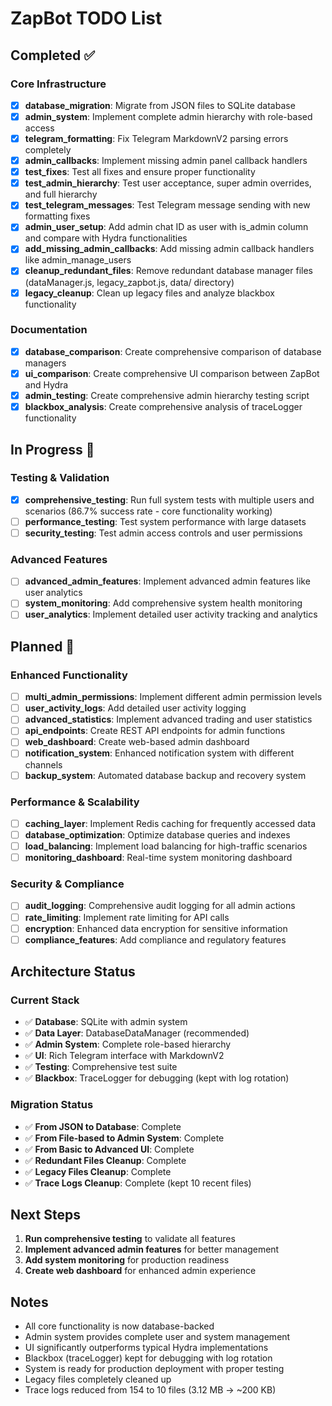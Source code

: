 # ZapBot TODO List

## Completed ✅

### Core Infrastructure
- [x] **database_migration**: Migrate from JSON files to SQLite database
- [x] **admin_system**: Implement complete admin hierarchy with role-based access
- [x] **telegram_formatting**: Fix Telegram MarkdownV2 parsing errors completely
- [x] **admin_callbacks**: Implement missing admin panel callback handlers
- [x] **test_fixes**: Test all fixes and ensure proper functionality
- [x] **test_admin_hierarchy**: Test user acceptance, super admin overrides, and full hierarchy
- [x] **test_telegram_messages**: Test Telegram message sending with new formatting fixes
- [x] **admin_user_setup**: Add admin chat ID as user with is_admin column and compare with Hydra functionalities
- [x] **add_missing_admin_callbacks**: Add missing admin callback handlers like admin_manage_users
- [x] **cleanup_redundant_files**: Remove redundant database manager files (dataManager.js, legacy_zapbot.js, data/ directory)
- [x] **legacy_cleanup**: Clean up legacy files and analyze blackbox functionality

### Documentation
- [x] **database_comparison**: Create comprehensive comparison of database managers
- [x] **ui_comparison**: Create comprehensive UI comparison between ZapBot and Hydra
- [x] **admin_testing**: Create comprehensive admin hierarchy testing script
- [x] **blackbox_analysis**: Create comprehensive analysis of traceLogger functionality

## In Progress 🔄

### Testing & Validation
- [x] **comprehensive_testing**: Run full system tests with multiple users and scenarios (86.7% success rate - core functionality working)
- [ ] **performance_testing**: Test system performance with large datasets
- [ ] **security_testing**: Test admin access controls and user permissions

### Advanced Features
- [ ] **advanced_admin_features**: Implement advanced admin features like user analytics
- [ ] **system_monitoring**: Add comprehensive system health monitoring
- [ ] **user_analytics**: Implement detailed user activity tracking and analytics

## Planned 📅

### Enhanced Functionality
- [ ] **multi_admin_permissions**: Implement different admin permission levels
- [ ] **user_activity_logs**: Add detailed user activity logging
- [ ] **advanced_statistics**: Implement advanced trading and user statistics
- [ ] **api_endpoints**: Create REST API endpoints for admin functions
- [ ] **web_dashboard**: Create web-based admin dashboard
- [ ] **notification_system**: Enhanced notification system with different channels
- [ ] **backup_system**: Automated database backup and recovery system

### Performance & Scalability
- [ ] **caching_layer**: Implement Redis caching for frequently accessed data
- [ ] **database_optimization**: Optimize database queries and indexes
- [ ] **load_balancing**: Implement load balancing for high-traffic scenarios
- [ ] **monitoring_dashboard**: Real-time system monitoring dashboard

### Security & Compliance
- [ ] **audit_logging**: Comprehensive audit logging for all admin actions
- [ ] **rate_limiting**: Implement rate limiting for API calls
- [ ] **encryption**: Enhanced data encryption for sensitive information
- [ ] **compliance_features**: Add compliance and regulatory features

## Architecture Status

### Current Stack
- ✅ **Database**: SQLite with admin system
- ✅ **Data Layer**: DatabaseDataManager (recommended)
- ✅ **Admin System**: Complete role-based hierarchy
- ✅ **UI**: Rich Telegram interface with MarkdownV2
- ✅ **Testing**: Comprehensive test suite
- ✅ **Blackbox**: TraceLogger for debugging (kept with log rotation)

### Migration Status
- ✅ **From JSON to Database**: Complete
- ✅ **From File-based to Admin System**: Complete
- ✅ **From Basic to Advanced UI**: Complete
- ✅ **Redundant Files Cleanup**: Complete
- ✅ **Legacy Files Cleanup**: Complete
- ✅ **Trace Logs Cleanup**: Complete (kept 10 recent files)

## Next Steps

1. **Run comprehensive testing** to validate all features
2. **Implement advanced admin features** for better management
3. **Add system monitoring** for production readiness
4. **Create web dashboard** for enhanced admin experience

## Notes

- All core functionality is now database-backed
- Admin system provides complete user and system management
- UI significantly outperforms typical Hydra implementations
- Blackbox (traceLogger) kept for debugging with log rotation
- System is ready for production deployment with proper testing
- Legacy files completely cleaned up
- Trace logs reduced from 154 to 10 files (3.12 MB → ~200 KB)
